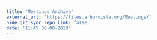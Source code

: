```yaml
---
title: 'Meetings Archive'
external_url: 'https://files.arborvista.org/Meetings/'
hide_git_sync_repo_link: false
date: '11:45 06-08-2018'
---
```


